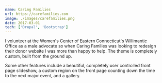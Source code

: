 ```yaml
---
name: Caring Families
url: https://carefamilies.com
image: ./images/carefamilies.png
date: 2017-03-01
tech: ['Drupal', 'Bootstrap']
---
```


I volunteer at the Women's Center of Eastern Connecticut's Willimantic Office as a male advocate so when Caring Families was looking to redesign their donor website I was more than happy to help. The theme is completely custom, built from the ground up.

Some other features include a beautiful, completely user controlled front page slideshow, a custom region on the front page counting down the time to the next major event, and a gallery.
